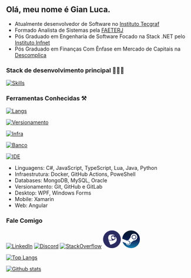 ## Olá, meu nome é Gian Luca.

* Atualmente desenvolvedor de Software no [Instituto Tecgraf](https://www.tecgraf.puc-rio.br)
* Formado Analista de Sistemas pela [FAETERJ](http://faeterj-paracambi.com.br)
* Pós Graduado em Engenharia de Software Focado na Stack .NET pelo [Instituto Infnet](https://www.infnet.edu.br/infnet/home)
* Pós Graduado em Finanças Com Ênfase em Mercado de Capitais na [Descomplica](https://descomplica.com.br/)

### Stack de desenvolvimento principal 👨🏻‍💻
[![Skills](https://skillicons.dev/icons?i=cs,dotnet,angular,ts)](https://skillicons.dev)

### Ferramentas Conhecidas ⚒️
[![Langs](https://skillicons.dev/icons?i=lua,java,py,powershell)](https://skillicons.dev)

[![Versionamento](https://skillicons.dev/icons?i=git,github,gitlab)](https://skillicons.dev)

[![Infra](https://skillicons.dev/icons?i=docker,githubactions)](https://skillicons.dev)

[![Banco](https://skillicons.dev/icons?i=mysql,mongodb)](https://skillicons.dev)

[![IDE](https://skillicons.dev/icons?i=visualstudio,vscode)](https://skillicons.dev)

* Linguagens: C#, JavaScript, TypeScript, Lua, Java, Python
* Infraestrutura: Docker, GitHub Actions, PoweShell
* Databases: MongoDB, MySQL, Oracle
* Versionamento: Git, GitHub e GitLab
* Desktop: WPF, Windows Forms
* Mobile: Xamarin
* Web: Angular

### Fale Comigo

[![LinkedIn](https://skillicons.dev/icons?i=linkedin)](https://www.linkedin.com/in/gianfigueiredo)
[![Discord](https://skillicons.dev/icons?i=discord)](https://discord.com/users/551810246587318272/)
[![StackOverflow](https://skillicons.dev/icons?i=stackoverflow)](https://stackoverflow.com/users/8011488/luca16s)
<a href="http://lattes.cnpq.br/7677595601047677" target="_blank"><img height="48" src="https://raw.githubusercontent.com/luca16s/luca16s/main/lattes.svg"></a>
<a href="https://steamcommunity.com/id/gian_luca_/" target="_blank"><img height="48" src="https://raw.githubusercontent.com/luca16s/luca16s/main/steam.png"></a>

[![Top Langs](https://github-readme-stats.vercel.app/api/top-langs/?username=luca16s&theme=react&layout=compact)](https://github.com/anuraghazra/github-readme-stats)

[![Github stats](https://github-readme-stats.vercel.app/api?username=luca16s&theme=react&show_icons=true&count_private=true)](https://github.com/anuraghazra/github-readme-stats)

